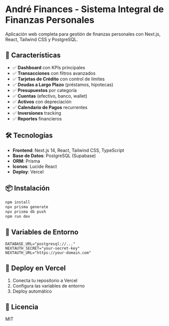 # André Finances - Sistema Integral de Finanzas Personales

Aplicación web completa para gestión de finanzas personales con Next.js, React, Tailwind CSS y PostgreSQL.

## 🚀 Características

- ✅ **Dashboard** con KPIs principales
- ✅ **Transacciones** con filtros avanzados
- ✅ **Tarjetas de Crédito** con control de límites
- ✅ **Deudas a Largo Plazo** (préstamos, hipotecas)
- ✅ **Presupuestos** por categoría
- ✅ **Cuentas** (efectivo, banco, wallet)
- ✅ **Activos** con depreciación
- ✅ **Calendario de Pagos** recurrentes
- ✅ **Inversiones** tracking
- ✅ **Reportes** financieros

## 🛠️ Tecnologías

- **Frontend**: Next.js 14, React, Tailwind CSS, TypeScript
- **Base de Datos**: PostgreSQL (Supabase)
- **ORM**: Prisma
- **Iconos**: Lucide React
- **Deploy**: Vercel

## 📦 Instalación

```bash
npm install
npx prisma generate
npx prisma db push
npm run dev
```

## 🔐 Variables de Entorno

```env
DATABASE_URL="postgresql://..."
NEXTAUTH_SECRET="your-secret-key"
NEXTAUTH_URL="https://your-domain.com"
```

## 🚀 Deploy en Vercel

1. Conecta tu repositorio a Vercel
2. Configura las variables de entorno
3. Deploy automático

## 📝 Licencia

MIT
